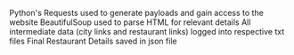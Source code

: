 Python's Requests used to generate payloads and gain access to the website
BeautifulSoup used to parse HTML for relevant details
All intermediate data (city links and restaurant links) logged into respective txt files
Final Restaurant Details saved in json file 

